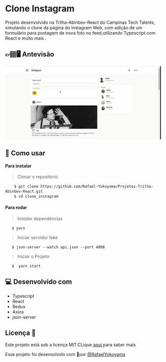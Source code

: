 #  Clone Instagram 

Projeto desenvolvido na Trilha-Abinbev-React  do Campinas Tech Talents, simulando o clone da  página do Instagram Web, com adição de um formulário para postagem de nova foto no feed,utilizando Typescript com React e muito mais .


## 👉🏽🖥 Antevisão 
![](https://github.com/Rafael-Yokoyama/Projetos-Trilha-Abinbev-React/blob/main/clone_instagram/src/images/gif.gif)

## 🧐 Como usar




#### Para instalar

  > Clonar o repositório
   
        $ git clone https://github.com/Rafael-Yokoyama/Projetos-Trilha-Abinbev-React.git
        $ cd clone_instagram

#### Para rodar 
  > Instalar dependências
    
       $ yarn
       
  > Iniciar servidor fake     
       
       $ json-server --watch api.json --port 4000
       
  > Iniciar o Projeto 
  
       $  yarn start
  
  
## 💻 Desenvolvido com
  
* Typescript
* React
* Redux
* Axios
* json-server

## Licença 📝 
 
Este projeto está sob a licença MIT.CLique <a  href="https://github.com/Rafael-Yokoyama/Projetos-Trilha-Abinbev-React/blob/main/LICENSE"> aqui </a> para saber mais 

Esse projeto foi desenvolvido com 🖤por  <a href="https://github.com/Rafael-Yokoyama"> @RafaelYokoyama </a> 
